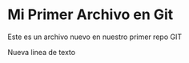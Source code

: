 # Mi Primer Archivo en Git

Este es un archivo nuevo en nuestro primer repo GIT

Nueva linea de texto